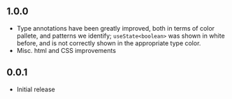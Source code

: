 ## 1.0.0
- Type annotations have been greatly improved, both in terms of color pallete, and patterns we identify; `useState<boolean>` was shown in white before, and is not correctly shown in the appropriate type color.
- Misc. html and CSS improvements

## 0.0.1
- Initial release
